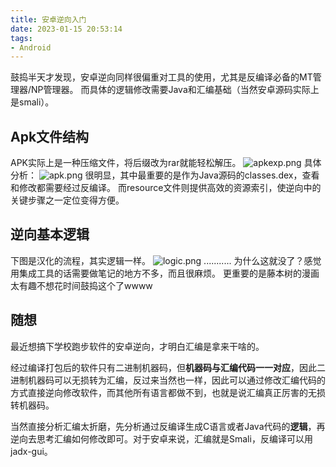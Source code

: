 ```yaml
---
title: 安卓逆向入门
date: 2023-01-15 20:53:14
tags: 
- Android
---
```

鼓捣半天才发现，安卓逆向同样很偏重对工具的使用，尤其是反编译必备的MT管理器/NP管理器。
而具体的逻辑修改需要Java和汇编基础（当然安卓源码实际上是smali）。

## Apk文件结构

APK实际上是一种压缩文件，将后缀改为rar就能轻松解压。
![apkexp.png](https://files.catbox.moe/ef13xv.png)
具体分析：
![apk.png](https://files.catbox.moe/778k77.png)
很明显，其中最重要的是作为Java源码的classes.dex，查看和修改都需要经过反编译。
而resource文件则提供高效的资源索引，使逆向中的关键步骤之一定位变得方便。
## 逆向基本逻辑
下图是汉化的流程，其实逻辑一样。
![logic.png](https://files.catbox.moe/0lwklt.png)
...........
为什么这就没了？感觉用集成工具的话需要做笔记的地方不多，而且很麻烦。
更重要的是藤本树的漫画太有趣不想花时间鼓捣这个了wwww

## 随想

最近想搞下学校跑步软件的安卓逆向，才明白汇编是拿来干啥的。

经过编译打包后的软件只有二进制机器码，但**机器码与汇编代码一一对应**，因此二进制机器码可以无损转为汇编，反过来当然也一样，因此可以通过修改汇编代码的方式直接逆向修改软件，而其他所有语言都做不到，也就是说汇编真正厉害的无损转机器码。

当然直接分析汇编太折磨，先分析通过反编译生成C语言或者Java代码的**逻辑**，再逆向去思考汇编如何修改即可。对于安卓来说，汇编就是Smali，反编译可以用jadx-gui。



